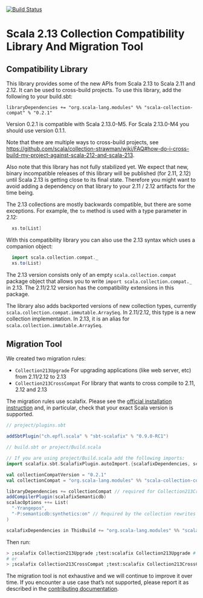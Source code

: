 [![Build Status](https://travis-ci.org/scala/scala-collection-compat.svg?branch=master)](https://travis-ci.org/scala/scala-collection-compat)

# Scala 2.13 Collection Compatibility Library And Migration Tool

## Compatibility Library

This library provides some of the new APIs from Scala 2.13 to Scala 2.11 and 2.12. It can be used to cross-build projects.
To use this library, add the following to your build.sbt:

```
libraryDependencies += "org.scala-lang.modules" %% "scala-collection-compat" % "0.2.1"
```

Version 0.2.1 is compatible with Scala 2.13.0-M5. For Scala 2.13.0-M4 you should use version 0.1.1.

Note that there are multiple ways to cross-build projects, see https://github.com/scala/collection-strawman/wiki/FAQ#how-do-i-cross-build-my-project-against-scala-212-and-scala-213.

Also note that this library has not fully stabilized yet. We expect that new, binary incompatible releases of this library will be published (for 2.11, 2.12) until Scala 2.13 is getting close to its final state. Therefore you might want to avoid adding a dependency on that library to your 2.11 / 2.12 artifacts for the time being.


The 2.13 collections are mostly backwards compatible, but there are some exceptions. For example, the `to` method is used with a type parameter in 2.12:

```scala
  xs.to[List]
```

With this compatibility library you can also use the 2.13 syntax which uses a companion object:

```scala
  import scala.collection.compat._
  xs.to(List)
```

The 2.13 version consists only of an empty `scala.collection.compat` package object that allows you to write `import scala.collection.compat._` in 2.13.
The 2.11/2.12 version has the compatibility extensions in this package.

The library also adds backported versions of new collection types, currently `scala.collection.compat.immutable.ArraySeq`. In 2.11/2.12, this type is a new collection implementation. In 2.13, it is an alias for `scala.collection.immutable.ArraySeq`.

## Migration Tool

We created two migration rules: 

* `Collection213Upgrade` For upgrading applications (like web server, etc) from 2.11/2.12 to 2.13
* `Collection213CrossCompat` For library that wants to cross compile to 2.11, 2.12 and 2.13

The migration rules use scalafix. Please see the [official installation instruction](https://scalacenter.github.io/scalafix/docs/users/installation.html) and, in particular, check that your exact Scala version is supported.

```scala
// project/plugins.sbt

addSbtPlugin("ch.epfl.scala" % "sbt-scalafix" % "0.9.0-RC1")
```

```scala
// build.sbt or project/Build.scala

// If you are using project/Build.scala add the following imports:
import scalafix.sbt.ScalafixPlugin.autoImport.{scalafixDependencies, scalafixSemanticdb}

val collectionCompatVersion = "0.2.1"
val collectionCompat = "org.scala-lang.modules" %% "scala-collection-compat" % collectionCompatVersion

libraryDependencies += collectionCompat // required for Collection213CrossCompat
addCompilerPlugin(scalafixSemanticdb)
scalacOptions ++= List(
  "-Yrangepos",
  "-P:semanticdb:synthetics:on" // Required by the collection rewrites
)

scalafixDependencies in ThisBuild += "org.scala-lang.modules" %% "scala-collection-migrations" % collectionCompatVersion
```

Then run:

```bash
> ;scalafix Collection213Upgrade ;test:scalafix Collection213Upgrade # For Applications
# or
> ;scalafix Collection213CrossCompat ;test:scalafix Collection213CrossCompat # For Libraries
```

The migration tool is not exhaustive and we will continue to improve
it over time. If you encounter a use case that’s not supported, please
report it as described in the
[contributing documentation](CONTRIBUTING.md#migration-tool).
